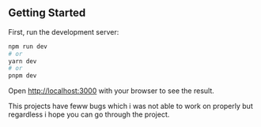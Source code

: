 ## Getting Started

First, run the development server:

```bash
npm run dev
# or
yarn dev
# or
pnpm dev
```

Open [http://localhost:3000](http://localhost:3000) with your browser to see the result.

This projects have feww bugs which i was not able to work on properly but regardless i hope you can go through the project.
